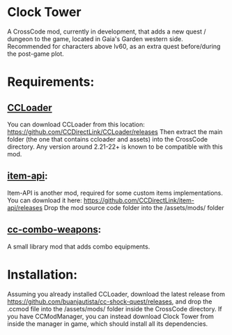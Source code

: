 # Clock Tower 

A CrossCode mod, currently in development, that adds a new quest / dungeon to the game, located in Gaia's Garden western side. 
Recommended for characters above lv60, as an extra quest before/during the post-game plot.

# Requirements:

## [CCLoader](https://github.com/CCDirectLink/CCLoader/releases)
You can download CCLoader from this location: https://github.com/CCDirectLink/CCLoader/releases
Then extract the main folder (the one that contains ccloader and assets) into the CrossCode directory.
Any version around 2.21-22+ is known to be compatible with this mod.

## [item-api](https://github.com/CCDirectLink/item-api/releases):
Item-API is another mod, required for some custom items implementations. You can download it here: https://github.com/CCDirectLink/item-api/releases
Drop the mod source code folder into the /assets/mods/ folder

## [cc-combo-weapons](https://github.com/buanjautista/cc-combo-weapons/releases/):
A small library mod that adds combo equipments.

# Installation:

Assuming you already installed CCLoader, download the latest release from https://github.com/buanjautista/cc-shock-quest/releases, and drop the .ccmod file into the /assets/mods/ folder inside the CrossCode directory.
If you have CCModManager, you can instead download Clock Tower from inside the manager in game, which should install all its dependencies.
